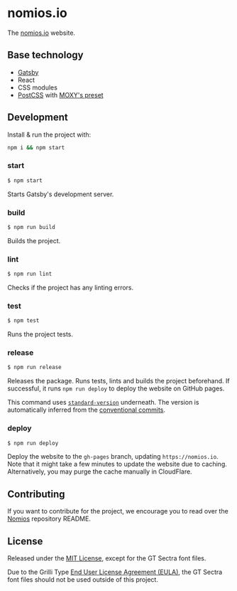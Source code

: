# nomios.io

The [nomios.io](https://nomios.io) website.


## Base technology

- [Gatsby](https://www.gatsbyjs.org/)
- React
- CSS modules
- [PostCSS](https://github.com/postcss/postcss) with [MOXY's preset](https://github.com/moxystudio/postcss-preset-moxy)


## Development

Install & run the project with:

```sh
npm i && npm start
```

### start

```sh
$ npm start
```

Starts Gatsby's development server.

### build

```sh
$ npm run build
```

Builds the project.

### lint

```sh
$ npm run lint
```

Checks if the project has any linting errors.

### test

```sh
$ npm test
```

Runs the project tests.

### release

```sh
$ npm run release
```

Releases the package. Runs tests, lints and builds the project beforehand. If successful, it runs `npm run deploy` to deploy the website on GitHub pages.

This command uses [`standard-version`](https://github.com/conventional-changelog/standard-version) underneath. The version is automatically inferred from the [conventional commits](https://conventionalcommits.org/).

### deploy

```sh
$ npm run deploy
```

Deploy the website to the `gh-pages` branch, updating `https://nomios.io`. Note that it might take a few minutes to update the website due to caching. Alternatively, you may purge the cache manually in CloudFlare.


## Contributing

If you want to contribute for the project, we encourage you to read over the [Nomios](https://github.com/ipfs-shipyard/pm-idm) repository README.


## License

Released under the [MIT License](http://www.opensource.org/licenses/mit-license.php), except for the GT Sectra font files.

Due to the Grilli Type [End User License Agreement (EULA)](https://grillitype.com/api/v1/download/eula_web/Grilli-Type-Web-EULA-1_7.pdf), the GT Sectra font files should not be used outside of this project.
